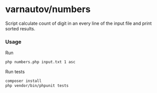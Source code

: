 # varnautov/numbers

Script calculate count of digit in an every line of the input file and print sorted results. 

### Usage

Run
```bash
php numbers.php input.txt 1 asc
```

Run tests
```bash
composer install
php vendor/bin/phpunit tests
```
